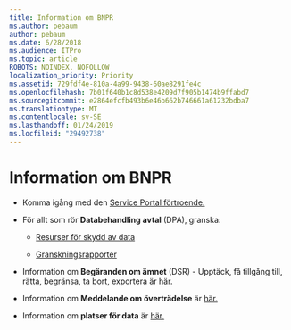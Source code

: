 ```yaml
---
title: Information om BNPR
ms.author: pebaum
author: pebaum
ms.date: 6/28/2018
ms.audience: ITPro
ms.topic: article
ROBOTS: NOINDEX, NOFOLLOW
localization_priority: Priority
ms.assetid: 729fdf4e-810a-4a99-9438-60ae8291fe4c
ms.openlocfilehash: 7b01f640b1c8d538e4209d7f905b1474b9ffabd7
ms.sourcegitcommit: e2864efcfb493b6e46b662b746661a61232bdba7
ms.translationtype: MT
ms.contentlocale: sv-SE
ms.lasthandoff: 01/24/2019
ms.locfileid: "29492738"
---
```

# <a name="information-about-gdpr"></a>Information om BNPR

- Komma igång med den [Service Portal förtroende.](https://servicetrust.microsoft.com/ViewPage/GDPRGetStarted)
    
- För allt som rör **Databehandling avtal** (DPA), granska: 
    
  - [Resurser för skydd av data](https://servicetrust.microsoft.com/ViewPage/TrustDocuments)
    
  - [Granskningsrapporter](https://servicetrust.microsoft.com/ViewPage/MSComplianceGuide)
    
- Information om **Begäranden om ämnet** (DSR) - Upptäck, få tillgång till, rätta, begränsa, ta bort, exportera är [här.](https://docs.microsoft.com/en-us/microsoft-365/compliance/gdpr-dsr-office365)
    
- Information om **Meddelande om överträdelse** är [här.](https://servicetrust.microsoft.com/ViewPage/GDPRBreach)
    
- Information om **platser för data** är [här.](https://products.office.com/en-us/where-is-your-data-located?ms.officeurl=datamaps&amp;geo=All#All)
    

